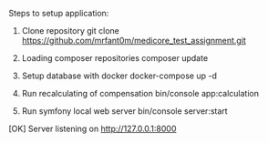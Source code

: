 Steps to setup application:

1) Clone repository
git clone https://github.com/mrfant0m/medicore_test_assignment.git

2) Loading composer repositories 
composer update

3) Setup database with docker
docker-compose up -d

4) Run recalculating of compensation
bin/console app:calculation

5) Run symfony local web server
bin/console server:start

 [OK] Server listening on http://127.0.0.1:8000                                                                         

